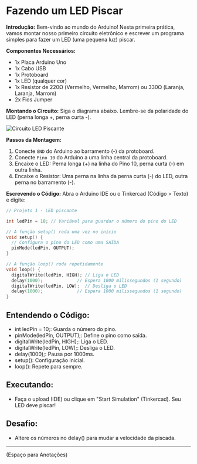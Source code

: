 # Fazendo um LED Piscar

**Introdução:**
Bem-vindo ao mundo do Arduino! Nesta primeira prática, vamos montar nosso primeiro circuito eletrônico e escrever um programa simples para fazer um LED (uma pequena luz) piscar.

**Componentes Necessários:**
*   1x Placa Arduino Uno
*   1x Cabo USB
*   1x Protoboard
*   1x LED (qualquer cor)
*   1x Resistor de 220Ω (Vermelho, Vermelho, Marrom) ou 330Ω (Laranja, Laranja, Marrom)
*   2x Fios Jumper

**Montando o Circuito:**
Siga o diagrama abaixo. Lembre-se da polaridade do LED (perna longa +, perna curta -).

![Circuito LED Piscante](https://github.com/T-arcioSantos/projext-robotica-programacao-em/blob/main/Praticas_Tarcio/01/Pr%C3%A1tica%201_%20Piscar%20LED%20.png)

**Passos da Montagem:**
1.  Conecte `GND` do Arduino ao barramento (-) da protoboard.
2.  Conecte `Pino 10` do Arduino a uma linha central da protoboard.
3.  Encaixe o LED: Perna longa (+) na linha do Pino 10, perna curta (-) em outra linha.
4.  Encaixe o Resistor: Uma perna na linha da perna curta (-) do LED, outra perna no barramento (-).

**Escrevendo o Código:**
Abra o Arduino IDE ou o Tinkercad (Código > Texto) e digite:

```c++
// Projeto 1 - LED piscante

int ledPin = 10; // Variável para guardar o número do pino do LED

// A função setup() roda uma vez no início
void setup() {
  // Configura o pino do LED como uma SAÍDA
  pinMode(ledPin, OUTPUT);
}

// A função loop() roda repetidamente
void loop() {
  digitalWrite(ledPin, HIGH); // Liga o LED
  delay(1000);             // Espera 1000 milissegundos (1 segundo)
  digitalWrite(ledPin, LOW);  // Desliga o LED
  delay(1000);             // Espera 1000 milissegundos (1 segundo)
}
```
Entendendo o Código:
-------------------------------------
* int ledPin = 10;: Guarda o número do pino.
* pinMode(ledPin, OUTPUT);: Define o pino como saída. 
* digitalWrite(ledPin, HIGH);: Liga o LED.
* digitalWrite(ledPin, LOW);: Desliga o LED.
* delay(1000);: Pausa por 1000ms.
* setup(): Configuração inicial.
* loop(): Repete para sempre.

Executando:
-------------------------------------
* Faça o upload (IDE) ou clique em "Start Simulation" (Tinkercad). Seu LED deve piscar!

Desafio:
-------------------------------------
* Altere os números no delay() para mudar a velocidade da piscada.

-------------------------------------
(Espaço para Anotações)
